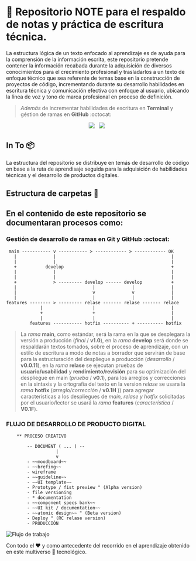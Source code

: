 # :notebook: Repositorio **NOTE** para el respaldo de notas y práctica de escritura técnica.

La estructura lógica de un texto enfocado al aprendizaje es de ayuda para la comprensión de la información escrita, este repositorio pretende contener la información recabada durante la adquisición de diversos conocimientos para el crecimiento profesional y trasladarlos a un texto de enfoque técnico que sea referente de temas base en la construcción de proyectos de código, incrementando durante su desarrollo habilidades en escritura técnica y comunicación efectiva con enfoque al usuario, ubicando la línea de voz y tono de marca profesional en proceso de definición. 

> *Además* de incrementar habilidades de escritura en **Terminal** y géstion de ramas en **GitHub** :octocat:


<p align=center >
    <a><img src='https://img.shields.io/badge/Markdown-000000?style=for-the-badge&logo=markdown&logoColor=white' /></a>&nbsp;&nbsp;
    <a><img src='https://img.shields.io/badge/GitHub-100000?style=for-the-badge&logo=github&logoColor=white' /></a>&nbsp;&nbsp;    
</p>

## In To 📦

La estructura del repositorio se distribuye en temás de desarrollo de código en base a la ruta de aprendisaje seguida para la adquisición de habilidades técnicas y el desarrollo de productos digitales.

## Estructura de carpetas :open_file_folder:

 

## En el contenido de este repositorio se documentaran procesos como: 

### Gestión de desarrollo de ramas en Git y GitHub :octocat:

~~~
 main ----------- v ----------- > ------------ > ------------ OK
   |              |                                            | 
   |              |                                            | 
   +           develop                                         +
   |              |                                            |
   |              |                                            |
   +              > --------- develop ------ develop           +
   |                             |              |              |    
   |                             v              v              |
   |                             |              |              |  
features -------- > --------- relase ------- relase ------- relace
             |                   |                             |
             +                   +                             |
             |                   |                             |
         features ----------- hotfix ---------- + ---------- hotfix

~~~
> La *rama*  **main**, como estándar, será la rama en la que se desplegara la versión a producción (*final* / **v1.0**), en la *rama* **develop** será donde se respaldarán textos tomados, sobre el proceso de aprendizaje, con un estilo de escritura a modo de notas a borrador que servirán de base para la estructuración del despliegue a producción (*desarrollo* / **v0.0.11**), en la *rama* **relase** se ejecutan pruebas de **usuario/usabilidad** y **rendimiento/revisión** para su optimización del despliegue en main (*prueba* / **v0.1**), para los arreglos y correcciones en la sintaxis y la ortografía del texto en la version *relase* se usara la *rama* **hotfix** (*arreglo/corrección* / **v0.1H** ))  para agregar características a los despliegues de *main, relase y hotfix* solicitadas por el usuario/lector se usará la *rama* **features** (*característica* / **V0.1F**). 

### FLUJO DE DESARROLLO DE PRODUCTO DIGITAL <a name="id2"></a>
~~~
	** PROCESO CREATIVO
	
		-- DOCUMENT ( ... ) --
			       |
			       v
		- ~~moodboard~~
		- ~~brefing~~
		- wireframe
		- ~~guideline~~
		- ~~UI template~~
		- Prototype / fist preview " (Alpha version)
		- file versioning
		- * documentation
		- ~~component specs bank~~
		- ~~UI kit / documentation~~ 
		- ~~atomic design~~ " (Beta version)
		- Deploy " (RC relase version)
		- PRODUCCIÓN
~~~

![Flujo de trabajo](https://i.imgur.com/c4cfDX9.png)





Con todo el :heart: y como antecedente del recorrido en el aprendizaje obtenido en este multiverso :space_invader: tecnológico. 

